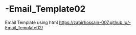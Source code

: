 # -Email_Template02
Email Template using html
 https://zabirhossain-007.github.io/-Email_Template02/
